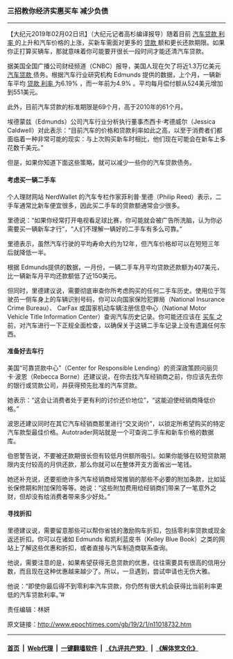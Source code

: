 ### 三招教你经济实惠买车 减少负债
------------------------

<p>
 【大纪元2019年02月02日讯】（大纪元记者高杉编译报导）随着目前
 <a href="http://www.epochtimes.com/gb/tag/%E6%B1%BD%E8%BD%A6%E8%B4%B7%E6%AC%BE.html">
  汽车贷款
 </a>
 <a href="http://www.epochtimes.com/gb/tag/%E5%88%A9%E7%8E%87.html">
  利率
 </a>
 的上升和汽车价格的上涨，买新车需面对更多的
 <a href="http://www.epochtimes.com/gb/tag/%E8%B4%B7%E6%AC%BE.html">
  贷款
 </a>
 额和更长还款期限。如果你正打算买辆车，那就意味着你可能要开很长一段时间才能还清汽车贷款。
</p>
<p>
 据美国全国广播公司财经频道（CNBC）报导，美国人现在欠了将近1.3万亿美元
 <a href="http://www.epochtimes.com/gb/tag/%E6%B1%BD%E8%BD%A6%E8%B4%B7%E6%AC%BE.html">
  汽车贷款
 </a>
 债务。根据汽车行业研究机构 Edmunds 提供的数据，上个月，一辆新车平均
 <a href="http://www.epochtimes.com/gb/tag/%E8%B4%B7%E6%AC%BE.html">
  贷款
 </a>
 <a href="http://www.epochtimes.com/gb/tag/%E5%88%A9%E7%8E%87.html">
  利率
 </a>
 为6.19% ，而一年前为4.9% 。平均每月偿付额从524美元增加到551美元。
</p>
<p>
 此外，目前汽车贷款的标准期限是69个月，高于2010年的61个月。
</p>
<p>
 埃德蒙兹（Edmunds）公司汽车行业分析执行董事杰西卡‧考德威尔（Jessica Caldwell）对此表示：“目前汽车的价格和贷款利率如此之高，以至于消费者们都面临着一种非常可能的现实：与上次购买新车时相比，他们现在可能会在新车上多花数千美元。”
</p>
<p>
 但是，如果你知道下面这些策略，就可以减少一些你的汽车贷款债务。
</p>
<h4>
 考虑买一辆二手车
</h4>
<p>
 个人理财网站 NerdWallet 的汽车专栏作家菲利普‧里德（Philip Reed）表示，二手车通常比新车便宜很多，因此买二手车的贷款额通常会少很多。
</p>
<p>
 里德说：“如果你经常打开电视看足球比赛，你可能就会被广告所洗脑，认为你必需要买一辆新车才行”，“人们不理解一辆好的二手车有多么可靠。”
</p>
<p>
 里德表示，虽然汽车行驶的平均寿命大约为12年，但汽车价格却可以在短短三年后就降低一半。
</p>
<p>
 根据 Edmunds提供的数据，一月份，一辆二手车月平均贷款还款额为407美元，比一辆新车月平均还款额低了近150美元。
</p>
<p>
 但同时，里德建议说，需要彻底审查你所考虑购买的任何二手车历史。使用位于驾驶员一侧车身上的车辆识别号码，你可以向国家保险犯罪局（National Insurance Crime Bureau）、 CarFax 或国家机动车辆注册信息中心（National Motor Vehicle Title Information Center）查询汽车历史记录。你可能还应该在
 <a href="http://www.epochtimes.com/gb/tag/%E4%B9%B0%E8%BD%A6.html">
  买车
 </a>
 之前，对汽车进行一下正规全面检查，以确保关于这辆二手车记录上没有遗漏任何东西。
</p>
<h4>
 准备好去车行
</h4>
<p>
 美国“可靠贷款中心”（Center for Responsible Lending）的资深政策顾问丽贝卡‧波恩（Rebecca Borne）还建议说，在你去找汽车经销商之前，你应该先去你的银行或贷款公司，并获得预先批准的汽车贷款。
</p>
<p>
 她表示：“这会让消费者处于更有利的讨价还价地位”，“这能迫使经销商降低价格。”
</p>
<p>
 波恩还建议同时在其它汽车经销商那里进行“交叉询价”，以锁定所希望购买的特定汽车款型最佳价格。Autotrader网站就是一个可查询二手车和新车价格的数据库。
</p>
<p>
 伯恩警告说，不要被还款期很长但有较低月供额所吸引。如果你能够在较短贷款期限内支付较高的月供还款，那么你就可以在整体开支方面省出一笔钱。
</p>
<p>
 她还补充说，还要拒绝许多汽车经销商经常推销的那些不必要的附加条款，比如延长保修期和附加保险等等。她说：“这些附加费用给经销商们带来了一笔意外之财，但却没有给消费者带来多少好处。”
</p>
<h4>
 寻找折扣
</h4>
<p>
 里德建议说，需要留意那些可以帮你省钱的激励购车折扣，包括零利率贷款或现金返还折扣。你可以在诸如 Edmunds 和凯利蓝皮书（Kelley Blue Book）之类的网站上了解这些优惠和折扣，或者直接与汽车制造商联系查询。
</p>
<p>
 他说，需要注意的是，如果希望获得无息贷款的优惠，往往需要具有很高的信用分数，而且现在这种优惠越来越少了。所以，一旦遇到，尝试申请也无伤大雅。
</p>
<p>
 他说：“即使你最后得不到零利率汽车贷款，你仍然有很大机会获得比当前利率更低的汽车贷款利率。”#
</p>
<p>
 责任编辑：林妍
</p>
<p>
 <audio controls="controls" data-mce-fragment="1" style="display: none;">
 </audio>
</p>
<p>
 <audio controls="controls" style="display: none;">
 </audio>
</p>

原文链接：http://www.epochtimes.com/gb/19/2/1/n11018732.htm


------------------------
#### [首页](https://github.com/gfw-breaker/banned-news/blob/master/README.md) &nbsp;|&nbsp; [Web代理](https://github.com/labour-camp/helloworld) &nbsp;|&nbsp; [一键翻墙软件](https://github.com/gfw-breaker/nogfw/blob/master/README.md) &nbsp;|&nbsp; [《九评共产党》](https://github.com/gfw-breaker/9ping.md/blob/master/README.md#九评之一评共产党是什么) &nbsp;|&nbsp; [《解体党文化》](https://github.com/gfw-breaker/jtdwh.md/blob/master/README.md#绪论)

